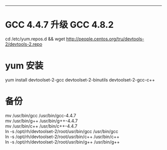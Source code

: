 -------------------------------------------------
# GCC 4.4.7 升级 GCC 4.8.2    
cd /etc/yum.repos.d && wget http://people.centos.org/tru/devtools-2/devtools-2.repo    
# yum 安装    
yum install devtoolset-2-gcc devtoolset-2-binutils devtoolset-2-gcc-c++    
# 备份  
mv /usr/bin/gcc /usr/bin/gcc-4.4.7  
mv /usr/bin/g++ /usr/bin/g++-4.4.7  
mv /usr/bin/c++ /usr/bin/c++-4.4.7  
ln -s /opt/rh/devtoolset-2/root/usr/bin/gcc /usr/bin/gcc  
ln -s /opt/rh/devtoolset-2/root/usr/bin/c++ /usr/bin/c++  
ln -s /opt/rh/devtoolset-2/root/usr/bin/g++ /usr/bin/g++  
